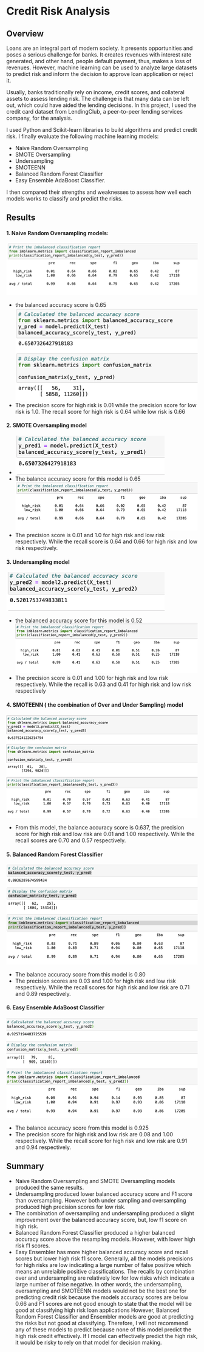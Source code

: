 # Credit Risk Analysis
## Overview
Loans are an integral part of modern society. It presents opportunities and poses a serious challenge for banks. It creates revenues with interest rate generated, and other hand, people default payment, thus, makes a loss of revenues. However, machine learning can be used to analyze large datasets to predict risk and inform the decision to approve loan application or reject it.

Usually, banks traditionally rely on income, credit scores, and collateral assets to assess lending risk. The challenge is that many data can be left out, which could have aided the lending decisions. In this project, I used the credit card dataset from LendingClub, a peer-to-peer lending services company, for the analysis. 

I used Python and Scikit-learn libraries to build algorithms and predict credit risk. I finally evaluate the following machine learning models:
- Naive Random Oversampling
- SMOTE Oversampling
- Undersampling
- SMOTEENN
- Balanced Random Forest Classifier
- Easy Ensemble AdaBoost Classifier.

I then compared their strengths and weaknesses to assess how well each models works to classify and predict the risks.
## Results
#### 1. Naive Random Oversampling models:
![naive1.png](naive1.png)
- the balanced accuracy score is 0.65
![naive2.png](naive2.png)
- The precision score for high risk is 0.01 while the precision score for low risk is 1.0. The recall score for high risk is 0.64 while low risk is 0.66

#### 2. SMOTE Oversampling model
- ![smote_bas.png](smote_bas.png)
- The balance accuracy score for this model is 0.65
![smote_prf.png](smote_prf.png)
- The precision score is 0.01 and 1.0 for high risk and low risk respectively. While the recall score is 0.64 and 0.66 for high risk and low risk respectively.
#### 3. Undersampling model
![undersampling_bac.png](undersampling_bac.png)
- the balanced accuracy score for this model is 0.52
![undersampling_prf.png](undersampling_prf.png)
- The precision score is 0.01 and 1.00 for high risk and low risk respectively. While the recall is 0.63 and 0.41 for high risk and low risk respectively
#### 4. SMOTEENN ( the combination of Over and Under Sampling) model
![smoteenn.png](smoteenn.png)
- From this model, the balance accuracy score is 0.637, the precision score for high risk and low risk are 0.01 and 1.00 respectively. While the recall scores are 0.70 and 0.57 respectively. 
#### 5. Balanced Random Forest Classifier
![balanceforest.png](balanceforest.png)
- The balance accuracy score from this model is 0.80
- The precision scores are 0.03 and 1.00 for high risk and low risk respectively. While the recall scores for high risk and low risk are 0.71 and 0.89 respectively.
#### 6. Easy Ensemble AdaBoost Classifier
![ensembler.png](ensembler.png)
- The balance accuracy score from this model is 0.925
- The precision score for high risk and low risk are 0.08 and 1.00 respectively. While the recall score for high risk and low risk are 0.91 and 0.94 respectively.
## Summary
- Naive Random Oversampling and SMOTE Oversampling models produced the same results.
- Undersampling produced lower balanced accuracy score and F1 score than oversampling. However both under sampling and oversampling produced high precision scores for low risk.
- The combination of oversampling and undersampling produced a slight improvement over the balanced accuracy score, but, low f1 score on high risk.
- Balanced Random Forest Classifier produced a higher balanced accuracy score above the resampling models. However, with lower high risk f1 scores.
- Easy Ensembler has more higher balanced accuracy score and  recall scores but lower high risk f1 score.
Generally, all the models precisions for high risks are low indicating a large number of false positive which means an unrelaible positive classifications.
The recalls by combination over and undersampling are relatively low for low risks which indicate a large number of false negative.
In other words, the undersampling, oversampling and SMOTEENN models would not be the best one for predicting credit risk because the models accuracy scores are below 0.66 and F1 scores are not good enough to state that the model will be good at classifying high risk loan applications
However, Balanced Random Forest Classifier and Ensembler models are good at predicting the risks but not good at classifying. Therefore, I will not recommend any of these models to predict because none of this model predict the high risk credit effectively. If I model can effectively predict the high risk, it would be risky to rely on that model for decision making.
